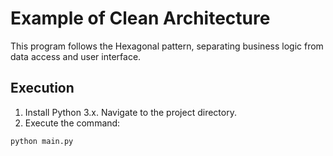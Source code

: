 # Example of Clean Architecture

This program follows the Hexagonal pattern, separating business logic from data access and user interface.

## Execution
1. Install Python 3.x.
Navigate to the project directory.
3. Execute the command:
 ````bash
 python main.py